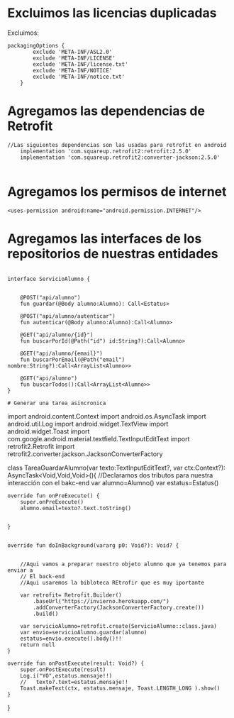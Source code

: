# Excluimos las licencias duplicadas
Excluimos:

```
packagingOptions {
        exclude 'META-INF/ASL2.0'
        exclude 'META-INF/LICENSE'
        exclude 'META-INF/license.txt'
        exclude 'META-INF/NOTICE'
        exclude 'META-INF/notice.txt'
    }

```

# Agregamos las dependencias de Retrofit

```
//Las siguientes dependencias son las usadas para retrofit en android
    implementation 'com.squareup.retrofit2:retrofit:2.5.0'
    implementation 'com.squareup.retrofit2:converter-jackson:2.5.0'


```
# Agregamos los permisos de internet
```
<uses-permission android:name="android.permission.INTERNET"/>
```

# Agregamos las interfaces de los repositorios de nuestras entidades

```

interface ServicioAlumno {


    @POST("api/alumno")
    fun guardar(@Body alumno:Alumno): Call<Estatus>

    @POST("api/alumno/autenticar")
    fun autenticar(@Body alumno:Alumno):Call<Alumno>

    @GET("api/alumno/{id}")
    fun buscarPorId(@Path("id") id:String?):Call<Alumno>

    @GET("api/alumno/{email}")
    fun buscarPorEmail(@Path("email") nombre:String?):Call<ArrayList<Alumno>>

    @GET("api/alumno")
    fun buscarTodos():Call<ArrayList<Alumno>>
}

# Generar una tarea asincronica 

```

import android.content.Context
import android.os.AsyncTask
import android.util.Log
import android.widget.TextView
import android.widget.Toast
import com.google.android.material.textfield.TextInputEditText
import retrofit2.Retrofit
import retrofit2.converter.jackson.JacksonConverterFactory

class TareaGuardarAlumno(var texto:TextInputEditText?, var ctx:Context?):
    AsyncTask<Void,Void,Void>(){
    //Declaramos dos tributos para nuestra interacción con el bakc-end
    var alumno=Alumno()
    var estatus=Estatus()


    override fun onPreExecute() {
        super.onPreExecute()
        alumno.email=texto?.text.toString()


    }


    override fun doInBackground(vararg p0: Void?): Void? {


        //Aqui vamos a preparar nuestro objeto alumno que ya tenemos para enviar a
        // El back-end
        //Aqui usaremos la bibloteca REtrofir que es muy iportante

        var retrofit= Retrofit.Builder()
            .baseUrl("https://invierno.herokuapp.com/")
            .addConverterFactory(JacksonConverterFactory.create())
            .build()

        var servicioAlumno=retrofit.create(ServicioAlumno::class.java)
        var envio=servicioAlumno.guardar(alumno)
        estatus=envio.execute().body()!!
        return null
    }

    override fun onPostExecute(result: Void?) {
        super.onPostExecute(result)
        Log.i("YO",estatus.mensaje!!)
        //   texto?.text=estatus.mensaje!!
        Toast.makeText(ctx, estatus.mensaje, Toast.LENGTH_LONG ).show()
    }



}
```
